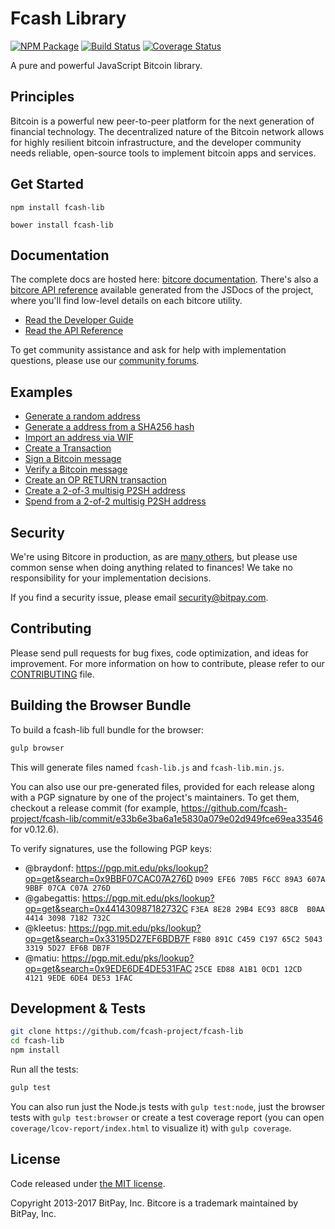 Fcash Library
=======

[![NPM Package](https://img.shields.io/npm/v/fcash-lib.svg?style=flat-square)](https://www.npmjs.org/package/fcash-lib)
[![Build Status](https://img.shields.io/travis/fcash-project/fcash-lib.svg?branch=master&style=flat-square)](https://travis-ci.org/fcash-project/fcash-lib)
[![Coverage Status](https://img.shields.io/coveralls/fcash-project/fcash-lib.svg?style=flat-square)](https://coveralls.io/r/fcash-project/fcash-lib)

A pure and powerful JavaScript Bitcoin library.

## Principles

Bitcoin is a powerful new peer-to-peer platform for the next generation of financial technology. The decentralized nature of the Bitcoin network allows for highly resilient bitcoin infrastructure, and the developer community needs reliable, open-source tools to implement bitcoin apps and services.

## Get Started

```
npm install fcash-lib
```

```
bower install fcash-lib
```

## Documentation

The complete docs are hosted here: [bitcore documentation](http://bitcore.io/guide/). There's also a [bitcore API reference](http://bitcore.io/api/) available generated from the JSDocs of the project, where you'll find low-level details on each bitcore utility.

- [Read the Developer Guide](http://bitcore.io/guide/)
- [Read the API Reference](http://bitcore.io/api/)

To get community assistance and ask for help with implementation questions, please use our [community forums](https://forum.bitcore.io/).

## Examples

* [Generate a random address](https://github.com/fcash-project/fcash-lib/blob/master/docs/examples.md#generate-a-random-address)
* [Generate a address from a SHA256 hash](https://github.com/fcash-project/fcash-lib/blob/master/docs/examples.md#generate-a-address-from-a-sha256-hash)
* [Import an address via WIF](https://github.com/fcash-project/fcash-lib/blob/master/docs/examples.md#import-an-address-via-wif)
* [Create a Transaction](https://github.com/fcash-project/fcash-lib/blob/master/docs/examples.md#create-a-transaction)
* [Sign a Bitcoin message](https://github.com/fcash-project/fcash-lib/blob/master/docs/examples.md#sign-a-bitcoin-message)
* [Verify a Bitcoin message](https://github.com/fcash-project/fcash-lib/blob/master/docs/examples.md#verify-a-bitcoin-message)
* [Create an OP RETURN transaction](https://github.com/fcash-project/fcash-lib/blob/master/docs/examples.md#create-an-op-return-transaction)
* [Create a 2-of-3 multisig P2SH address](https://github.com/fcash-project/fcash-lib/blob/master/docs/examples.md#create-a-2-of-3-multisig-p2sh-address)
* [Spend from a 2-of-2 multisig P2SH address](https://github.com/fcash-project/fcash-lib/blob/master/docs/examples.md#spend-from-a-2-of-2-multisig-p2sh-address)


## Security

We're using Bitcore in production, as are [many others](http://bitcore.io#projects), but please use common sense when doing anything related to finances! We take no responsibility for your implementation decisions.

If you find a security issue, please email security@bitpay.com.

## Contributing

Please send pull requests for bug fixes, code optimization, and ideas for improvement. For more information on how to contribute, please refer to our [CONTRIBUTING](https://github.com/fcash-project/fcash-lib/blob/master/CONTRIBUTING.md) file.

## Building the Browser Bundle

To build a fcash-lib full bundle for the browser:

```sh
gulp browser
```

This will generate files named `fcash-lib.js` and `fcash-lib.min.js`.

You can also use our pre-generated files, provided for each release along with a PGP signature by one of the project's maintainers. To get them, checkout a release commit (for example, https://github.com/fcash-project/fcash-lib/commit/e33b6e3ba6a1e5830a079e02d949fce69ea33546 for v0.12.6).

To verify signatures, use the following PGP keys:
- @braydonf: https://pgp.mit.edu/pks/lookup?op=get&search=0x9BBF07CAC07A276D `D909 EFE6 70B5 F6CC 89A3 607A 9BBF 07CA C07A 276D`
- @gabegattis: https://pgp.mit.edu/pks/lookup?op=get&search=0x441430987182732C `F3EA 8E28 29B4 EC93 88CB  B0AA 4414 3098 7182 732C`
- @kleetus: https://pgp.mit.edu/pks/lookup?op=get&search=0x33195D27EF6BDB7F `F8B0 891C C459 C197 65C2 5043 3319 5D27 EF6B DB7F`
- @matiu: https://pgp.mit.edu/pks/lookup?op=get&search=0x9EDE6DE4DE531FAC `25CE ED88 A1B1 0CD1 12CD  4121 9EDE 6DE4 DE53 1FAC`


## Development & Tests

```sh
git clone https://github.com/fcash-project/fcash-lib
cd fcash-lib
npm install
```

Run all the tests:

```sh
gulp test
```

You can also run just the Node.js tests with `gulp test:node`, just the browser tests with `gulp test:browser`
or create a test coverage report (you can open `coverage/lcov-report/index.html` to visualize it) with `gulp coverage`.

## License

Code released under [the MIT license](https://github.com/fcash-project/fcash-lib/blob/master/LICENSE).

Copyright 2013-2017 BitPay, Inc. Bitcore is a trademark maintained by BitPay, Inc.
